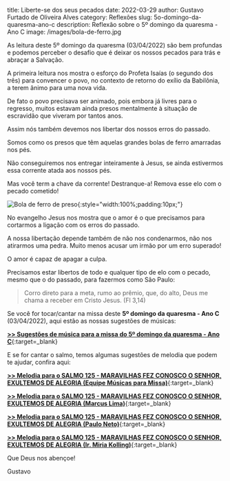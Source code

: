 title: Liberte-se dos seus pecados
date: 2022-03-29
author: Gustavo Furtado de Oliveira Alves
category: Reflexões
slug: 5o-domingo-da-quaresma-ano-c
description: Reflexão sobre o 5º domingo da quaresma - Ano C
image: /images/bola-de-ferro.jpg

As leitura deste 5º domingo da quaresma (03/04/2022) são bem profundas
e podemos perceber o desafio que é deixar os nossos pecados para trás e abraçar a Salvação.

A primeira leitura nos mostra o esforço do Profeta Isaías (o segundo dos três) para convencer o povo,
no contexto de retorno do exílio da Babilônia, a terem ânimo para uma nova vida.

De fato o povo precisava ser animado, pois embora já livres para o regresso,
muitos estavam ainda presos mentalmente à situação de escravidão que viveram por tantos anos.

Assim nós também devemos nos libertar dos nossos erros do passado.

Somos como os presos que têm aquelas grandes bolas de ferro amarradas nos pés.

Não conseguiremos nos entregar inteiramente à Jesus, se ainda estivermos essa corrente atada aos nossos pés.

Mas você term a chave da corrente! Destranque-a! Remova esse elo com o pecado cometido!

![Bola de ferro de preso](/images/bola-de-ferro.jpg){:style="width:100%;padding:10px;"}

No evangelho Jesus nos mostra que o amor é o que precisamos para cortarmos a ligação com os erros do passado.

A nossa libertação depende também de não nos condenarmos, não nos atirarmos uma pedra.
Muito menos acusar um irmão por um erro superado!

O amor é capaz de apagar a culpa.

Precisamos estar libertos de todo e qualquer tipo de elo com o pecado, mesmo que o do passado,
para fazermos como São Paulo:

> Corro direto para a meta, 
rumo ao prêmio, 
que, do alto, Deus me chama a receber 
em Cristo Jesus. (Fl 3,14)

Se você for tocar/cantar na missa deste **5º domingo da quaresma - Ano C** (03/04/2022), aqui estão as nossas sugestões de músicas:

[**>> Sugestões de música para a missa do 5º domingo da quaresma - Ano C**](https://musicasparamissa.com.br/sugestoes-para/5o-domingo-da-quaresma-ano-c/){:target=\_blank}

E se for cantar o salmo, temos algumas sugestões de melodia que podem te ajudar, confira aqui:

[**>> Melodia para o SALMO 125 - MARAVILHAS FEZ CONOSCO O SENHOR, EXULTEMOS DE ALEGRIA (Equipe Músicas para Missa)**](https://musicasparamissa.com.br/musica/salmo-125-maravilhas-fez-conosco-o-senhor-exultemos-de-alegria/){:target=\_blank}

[**>> Melodia para o SALMO 125 - MARAVILHAS FEZ CONOSCO O SENHOR, EXULTEMOS DE ALEGRIA (Marcus Lima)**](https://musicasparamissa.com.br/musica/salmo-125-maravilhas-fez-conosco-o-senhor-marcus-lima/){:target=\_blank}

[**>> Melodia para o SALMO 125 - MARAVILHAS FEZ CONOSCO O SENHOR, EXULTEMOS DE ALEGRIA (Paulo Neto)**](https://musicasparamissa.com.br/musica/salmo-125-maravilhas-fez-conosco-o-senhor-exultemos-de-alegriapaulo-neto/){:target=\_blank}

[**>> Melodia para o SALMO 125 - MARAVILHAS FEZ CONOSCO O SENHOR, EXULTEMOS DE ALEGRIA (Ir. Miria Kolling)**](https://musicasparamissa.com.br/musica/salmo-125-126-maravilhas-fez-conosco-o-senhor-ir-miria/){:target=\_blank}

Que Deus nos abençoe!

Gustavo
